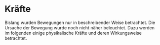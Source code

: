 # Kräfte

Bislang wurden Bewegungen nur in beschreibender Weise betrachtet. Die Ursache der Bewegung wurde noch nicht näher beleuchtet. 
Dazu werden im folgenden einige physikalische Kräfte und deren Wirkungsweise betrachtet. 

